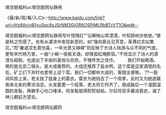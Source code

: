 填空题福利uc填空题网址静用

《最/新/观/看/入/口👉http://www.baidu.com/link?url=jHz8AcivB1yuSpc8sJSrNM3GjOR6OSPiMLRbBTcVT1O&wd》--

填空题福利uc填空题网址静用写叶惜残红”“云解映山常漠漠，叶知辞树亦依依。”便是秋之伤感了。也有从凄凉中发现新意的，如“强向衰丛见芳意，茱黄红实似繁花。”而“暑退凉生君勿喜，一年光景又峥嵘”则反映了大诗人陆游与众不同的气度。更有宋代杨万里，一曲“小枫一夜偷天酒，却倩孤松掩醉容。”不但显示了诗人的潇洒与超脱，也道出了丰收的喜悦与欢欣，不愧传世之佳作。
　　我们开始喝酒。喝的是北京二锅头，是大成推荐的。大成还推荐了盐水鸭，这个菜是这家酒馆的名吃，矿工们下井时也爱带上这个菜。我们一切都听大成的，客随主便嘛。
??一股涧风掠上来，老太拢了拢身上的蓑衣。蓑衣为她挡去了一个雨季，此时又为她遮蔽南来北来的寒凉消息。头发篦罢一个段落，老太将它捋齐了，挽成脑后一个溜圆溜圆的发髻，再朝手心吐口唾沫，将发髻抿得熨熨帖帖。尔后将双手藏进蓑衣，凝了神儿朝前方望去。





填空题福利uc填空题网址脚药
